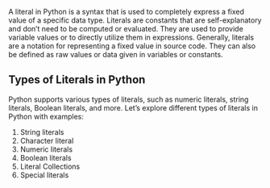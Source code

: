 A literal in Python is a syntax that is used to completely express a fixed value of a specific data type. Literals are constants that are self-explanatory and don’t need to be computed or evaluated. They are used to provide variable values or to directly utilize them in expressions. Generally, literals are a notation for representing a fixed value in source code. They can also be defined as raw values or data given in variables or constants.

## Types of Literals in Python

Python supports various types of literals, such as numeric literals, string literals, Boolean literals, and more. Let’s explore different types of literals in Python with examples:

1. String literals
2. Character literal
3. Numeric literals
4. Boolean literals
5. Literal Collections
6. Special literals